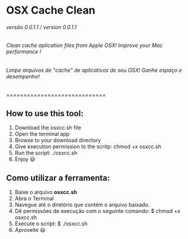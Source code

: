 # OSX Cache Clean
###### versão 0.0.1.1 / version 0.0.1.1
###### Clean cache aplication files from Apple OSX! Improve your Mac performance                                                                                        !
###### Limpe arquivos de "cache" de aplicativos de seu OSX! Ganhe espaço e desempenho!                                                                                
=============================

## How to use this tool:
1. Download the osxcc.sh file
2. Open the terminal app
3. Browse to your download directory
4. Give execution permission to the scritp: chmod +x osxcc.sh
5. Run the script: ./osxcc.sh
6. Enjoy :smiley:

## Como utilizar a ferramenta:
1. Baixe o arquivo __osxcc.sh__
2. Abra o Terminal
3. Navegue até o diretório que contém o arquivo baixado.
4. Dê permissões de execução com o seguinte comando: $ chmod +x osxcc.sh
5. Execute o script: $ ./osxcc.sh
6. Aproveite :smiley:
